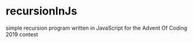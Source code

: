 # recursionInJs
simple recursion program written in JavaScript for the Advent Of Coding 2019 contest
